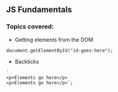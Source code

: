 ## JS Fundamentals

### Topics covered:

- Getting elements from the DOM
```
document.getElementById("id-goes-here");
```
- Backticks
```
`
<p>Elements go here</p>
<p>Elements go here</p>`;
```